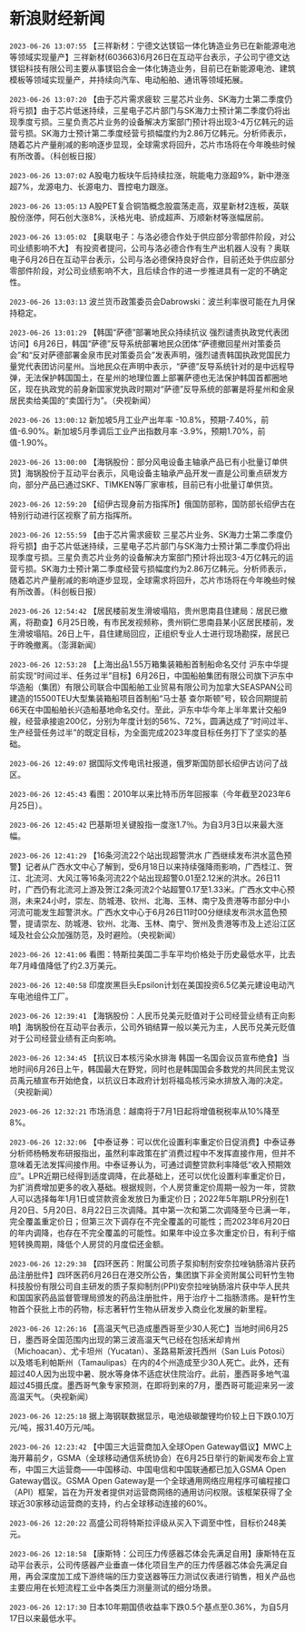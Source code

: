 # 新浪财经新闻
`2023-06-26 13:07:55` 【三祥新材：宁德文达镁铝一体化铸造业务已在新能源电池等领域实现量产】三祥新材(603663)6月26日在互动平台表示，子公司宁德文达镁铝科技有限公司主要从事镁铝合金一体化铸造业务，目前已在新能源电池、建筑模板等领域实现量产，并持续向汽车、电动船舶、通讯等领域拓展。

`2023-06-26 13:07:20` 【由于芯片需求疲软 三星芯片业务、SK海力士第二季度仍将亏损】由于芯片低迷持续，三星电子芯片部门与SK海力士预计第二季度仍将出现季度亏损。三星负责芯片业务的设备解决方案部门预计将出现3-4万亿韩元的运营亏损。SK海力士预计第二季度经营亏损幅度约为2.86万亿韩元。分析师表示，随着芯片产量削减的影响逐步显现，全球需求将回升，芯片市场将在今年晚些时候有所改善。（科创板日报）

`2023-06-26 13:07:02` A股电力板块午后持续拉涨，皖能电力涨超9%，新中港涨超7%，龙源电力、长源电力、晋控电力跟涨。

`2023-06-26 13:05:13` A股PET复合铜箔概念股震荡走高，双星新材2连板，英联股份涨停，阿石创大涨8%，沃格光电、骄成超声、万顺新材等涨幅居前。

`2023-06-26 13:05:02` 【奥联电子：与洛必德合作处于供应部分零部件阶段，对公司业绩影响不大】 有投资者提问，公司与洛必德合作有生产出机器人没有？奥联电子6月26日在互动平台表示，公司与洛必德保持良好合作，目前还处于供应部分零部件阶段，对公司业绩影响不大，且后续合作的进一步推进具有一定的不确定性。

`2023-06-26 13:03:13` 波兰货币政策委员会Dabrowski：波兰利率很可能在九月保持稳定。

`2023-06-26 13:01:29` 【韩国“萨德”部署地民众持续抗议 强烈谴责执政党代表团访问】6月26日，韩国“萨德”反导系统部署地民众团体“萨德撤回星州对策委员会”和“反对萨德部署金泉市民对策委员会”发表声明，强烈谴责韩国执政党国民力量党代表团访问星州。当地民众在声明中表示，“萨德”反导系统针对的是中远程导弹，无法保护韩国国土，在星州的地理位置上部署萨德也无法保护韩国首都圈地区，现在执政党的前身新国家党执政时期对“萨德”反导系统的部署是将星州和金泉居民卖给美国的“卖国行为”。（央视新闻）

`2023-06-26 13:00:12` 新加坡5月工业产出年率 -10.8%，预期-7.40%，前值-6.90%。新加坡5月季调后工业产出指数月率 -3.9%，预期1.70%，前值-1.90%。

`2023-06-26 13:00:00` 【海锅股份：部分风电设备主轴承产品已有小批量订单供货】海锅股份于互动平台表示，风电设备主轴承产品开发一直是公司重点研发方向，部分产品已通过SKF、TIMKEN等厂家审核，目前已有小批量订单供货。

`2023-06-26 12:59:20` 【绍伊古现身前方指挥所】俄国防部称，国防部长绍伊古在特别行动进行区视察了前方指挥所。

`2023-06-26 12:55:59` 【由于芯片需求疲软 三星芯片业务、SK海力士第二季度仍将亏损】由于芯片低迷持续，三星电子芯片部门与SK海力士预计第二季度仍将出现季度亏损。三星负责芯片业务的设备解决方案部门预计将出现3-4万亿韩元的运营亏损。SK海力士预计第二季度经营亏损幅度约为2.86万亿韩元。分析师表示，随着芯片产量削减的影响逐步显现，全球需求将回升，芯片市场将在今年晚些时候有所改善。（科创板日报）

`2023-06-26 12:54:42` 【居民楼前发生滑坡塌陷，贵州思南县住建局：居民已撤离，将勘查】6月25日晚，有市民发视频称，贵州铜仁思南县某小区居民楼前，发生滑坡塌陷。26日上午，县住建局回应，正组织专业人士进行现场勘探，居民已于昨晚撤离。（澎湃新闻）

`2023-06-26 12:53:28` 【上海出品1.55万箱集装箱船首制船命名交付 沪东中华提前实现“时间过半、任务过半”目标】6月26日，中国船舶集团有限公司旗下沪东中华造船（集团）有限公司联合中国船舶工业贸易有限公司为加拿大SEASPAN公司建造的15500TEU大型集装箱船项目首制船“马士基 查尔斯顿”号，较合同期提前66天在中国船舶长兴造船基地命名交付。至此，沪东中华今年上半年累计交船9艘，经营承接逾200亿，分别为年度计划的56%、72%，圆满达成了“时间过半、生产经营任务过半”的既定目标，为全面完成2023年度目标任务打下了坚实的基础。

`2023-06-26 12:49:07` 据国际文传电讯社报道，俄罗斯国防部长绍伊古访问了战区。

`2023-06-26 12:45:43` 看图：2010年以来比特币历年回报率（今年截至2023年6月25日）。

`2023-06-26 12:45:42` 巴基斯坦关键股指一度涨1.7％。为自3月3日以来最大涨幅。

`2023-06-26 12:41:29` 【16条河流22个站出现超警洪水 广西继续发布洪水蓝色预警】记者从广西水文中心了解到，受6月18日以来持续强降雨影响，广西桂江、贺江、北流河、大风江等16条河流22个站出现超警0.01至2.12米的洪水。26日11时，广西仍有北流河上游及贺江2条河流2个站超警0.17至1.33米。广西水文中心预测，未来24小时，崇左、防城港、钦州、北海、玉林、南宁及贵港等市部分中小河流可能发生超警洪水。广西水文中心于6月26日11时00分继续发布洪水蓝色预警，提请崇左、防城港、钦州、北海、玉林、南宁、贺州及贵港等市及上述沿江区域及社会公众加强防范，及时避险。（央视新闻）

`2023-06-26 12:41:06` 看图：特斯拉美国二手车平均价格处于历史最低水平，比去年7月峰值降低了约2.3万美元。

`2023-06-26 12:40:58` 印度炭黑巨头Epsilon计划在美国投资6.5亿美元建设电动汽车电池组件工厂。

`2023-06-26 12:39:41` 【海锅股份：人民币兑美元贬值对于公司经营业绩有正向影响】海锅股份在互动平台表示，公司外销结算一般以美元为主，人民币兑美元贬值对于公司经营业绩有正向影响。

`2023-06-26 12:34:45` 【抗议日本核污染水排海 韩国一名国会议员宣布绝食】当地时间6月26日上午，韩国最大在野党，同时也是韩国国会多数党的共同民主党议员禹元植宣布开始绝食，以抗议日本政府计划将福岛核污染水排放入海的决定。（央视新闻）

`2023-06-26 12:32:21` 市场消息：越南将于7月1日起将增值税税率从10%降至8%。

`2023-06-26 12:32:06` 【中泰证券：可以优化设置利率重定价日促消费】中泰证券分析师杨畅发布研报指出，虽然利率政策在扩消费过程中不发挥直接作用，但并不意味着无法发挥间接作用。中泰证券认为，可通过调整贷款利率降低“收入预期效应”。LPR近期已经得到适度调降，在此基础上，还可以优化设置利率重定价日，为扩消费增加更多的收入基础。根据规则，个人房贷重定价周期一般为一年，贷款人可以选择每年1月1日或贷款资金发放日为重定价日；2022年5年期LPR分别在1月20日、5月20日、8月22日三次调降。其中第一次和第二次调降至今已满一年，完全覆盖重定价日；但第三次下调存在不完全覆盖的可能性；而2023年6月20日的年内调降，也存在不完全覆盖的可能性。如果年中设立多次重定价日，有利于缩短转换周期，降低个人房贷的月度偿还金额。

`2023-06-26 12:29:38` 【四环医药：附属公司质子泵抑制剂安奈拉唑钠肠溶片获药品注册批件】四环医药6月26日在港交所公告，集团旗下非全资附属公司轩竹生物科技股份有限公司自主研发的质子泵抑制剂(PPI)安奈拉唑钠肠溶片获中华人民共和国国家药品监督管理局颁发的药品注册批件，用于治疗十二指肠溃疡。是轩竹生物首个获批上市的药物，标志著轩竹生物从研发步入商业化发展的新里程。

`2023-06-26 12:26:16` 【高温天气已造成墨西哥至少30人死亡】当地时间6月25日，墨西哥全国范围内出现的第三波高温天气已经在包括米却肯州（Michoacan）、尤卡坦州（Yucatan）、圣路易斯波托西州（San Luis Potosi）以及塔毛利帕斯州（Tamaulipas）在内的4个州造成至少30人死亡。此外，还有超过40人因为出现中暑、脱水等身体不适症状住院治疗。此前，墨西哥多地气温超过45摄氏度。墨西哥气象专家预测，在即将到来的7月，墨西哥可能迎来另一波高温天气。（央视新闻）

`2023-06-26 12:25:18` 据上海钢联数据显示，电池级碳酸锂均价较上日下跌0.10万元/吨，报31.40万元/吨。

`2023-06-26 12:23:42` 【中国三大运营商加入全球Open Gateway倡议】MWC上海开幕前夕，GSMA（全球移动通信系统协会）在6月25日举行的新闻发布会上宣布，中国三大运营商——中国移动、中国电信和中国联通都已加入GSMA Open Gateway倡议。GSMA Open Gateway是一个全球通用网络应用程序可编程接口（API）框架，旨在为开发者提供对运营商网络的通用访问权限。该框架获得了全球近30家移动运营商的支持，约占全球移动连接的60%。

`2023-06-26 12:20:22` 高盛公司将特斯拉评级从买入下调至中性，目标价248美元。

`2023-06-26 12:18:58` 【康斯特：公司压力传感器芯体会先满足自用】康斯特在互动平台表示，公司传感器产业垂直一体化项目生产的压力传感器芯体会先满足自用，再会深度加工成下游终端的压力变送器等压力测试仪表进行销售，相关产品也主要应用在长短流程工业中各类压力测量测试的细分场景。

`2023-06-26 12:17:30` 日本10年期国债收益率下跌0.5个基点至0.36%，为自5月17日以来最低水平。


